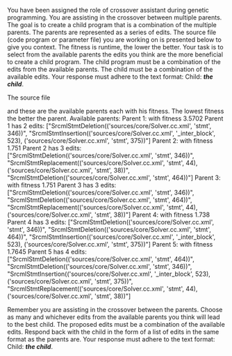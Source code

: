 
You have been assigned the role of crossover assistant during genetic programming. You are assisting in the crossover between multiple parents. The goal is to create a child program that is a combination of the multiple parents. The parents are represented as a series of edits. The source file (code program or parameter file)  you are working on is presented below to give you context.
The fitness is runtime, the lower the better.
Your task is to select from the available parents the edits you think are the more beneficial to create a child program. The child program must be a combination of the edits from the available parents. The child must be a combination of the available edits. Your response must adhere to the text format: Child: ***the child***.

The source file

and these are the available parents each with his fitness. The lowest fitness the better the parent.
Available parents:
 Parent 1:
 with fitness 3.5702
Parent 1 has 2 edits: ["SrcmlStmtDeletion(('sources/core/Solver.cc.xml', 'stmt', 346))", "SrcmlStmtInsertion(('sources/core/Solver.cc.xml', '_inter_block', 523), ('sources/core/Solver.cc.xml', 'stmt', 375))"]
 Parent 2:
 with fitness 1.751
Parent 2 has 3 edits: ["SrcmlStmtDeletion(('sources/core/Solver.cc.xml', 'stmt', 346))", "SrcmlStmtReplacement(('sources/core/Solver.cc.xml', 'stmt', 44), ('sources/core/Solver.cc.xml', 'stmt', 38))", "SrcmlStmtDeletion(('sources/core/Solver.cc.xml', 'stmt', 464))"]
 Parent 3:
 with fitness 1.751
Parent 3 has 3 edits: ["SrcmlStmtDeletion(('sources/core/Solver.cc.xml', 'stmt', 346))", "SrcmlStmtDeletion(('sources/core/Solver.cc.xml', 'stmt', 464))", "SrcmlStmtReplacement(('sources/core/Solver.cc.xml', 'stmt', 44), ('sources/core/Solver.cc.xml', 'stmt', 38))"]
 Parent 4:
 with fitness 1.738
Parent 4 has 3 edits: ["SrcmlStmtDeletion(('sources/core/Solver.cc.xml', 'stmt', 346))", "SrcmlStmtDeletion(('sources/core/Solver.cc.xml', 'stmt', 464))", "SrcmlStmtInsertion(('sources/core/Solver.cc.xml', '_inter_block', 523), ('sources/core/Solver.cc.xml', 'stmt', 375))"]
 Parent 5:
 with fitness 1.7645
Parent 5 has 4 edits: ["SrcmlStmtDeletion(('sources/core/Solver.cc.xml', 'stmt', 464))", "SrcmlStmtDeletion(('sources/core/Solver.cc.xml', 'stmt', 346))", "SrcmlStmtInsertion(('sources/core/Solver.cc.xml', '_inter_block', 523), ('sources/core/Solver.cc.xml', 'stmt', 375))", "SrcmlStmtReplacement(('sources/core/Solver.cc.xml', 'stmt', 44), ('sources/core/Solver.cc.xml', 'stmt', 38))"]


Remember you are assisting in the crossover between the parents. Choose as many and whichever edits from the available parents you think will lead to the best child. The proposed edits must be a combination of the available edits. Respond back with the child in the form of a list of edits in the same format as the parents are.
Your response must adhere to the text format: Child: ***the child***. 
